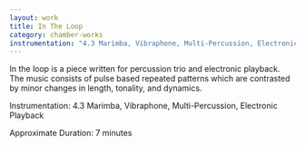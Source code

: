 ```yaml
---
layout: work
title: In The Loop
category: chamber-works
instrumentation: "4.3 Marimba, Vibraphone, Multi-Percussion, Electronic Playback"
---
```


In the loop is a piece written for percussion trio and electronic playback. The music consists of pulse based repeated patterns which are contrasted by minor changes in length, tonality, and dynamics. 

Instrumentation: 4.3 Marimba, Vibraphone, Multi-Percussion, Electronic Playback

Approximate Duration: 7 minutes


